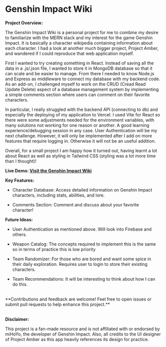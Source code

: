 **Genshin Impact Wiki**
===================

**Project Overview:**

The Genshin Impact Wiki is a personal project for me to combine my desire to familiarize with the MERN stack and my interest for the game Genshin Impact. It is basically a character wikipedia containing information about each character. I had a look at another much bigger project, Project Amber, and wandered if I could reproduce that web application myself. 

First I wanted to try creating something in React. Instead of saving all the data in a .js/.json file, I wanted to store it in MongoDB database so that it can scale and be easier to manage. From there I needed to know Node.js and Express as middleware to connect my database with my backend code. As an add-on, I challenged myself to work on the CRUD (Cread Read Update Delete) aspect of a database management system by implementing a simple comments section where users can comment on their favorite characters. 

In particular, I really struggled with the backend API (connecting to db) and especially the deploying of my application to Vercel. I used Vite for React so there were some adjustments needed for the environment variables, with many solutions not working for one reason or another. A good learning experience/debugging session in any case. User Authentication will be my next challenge. However, it will only be implemented after I add on more features that require logging in. Otherwise it will not be an useful addition.

Overall, for a small project I am happy how it turned out, having learnt a lot about React as well as styling in Tailwind CSS (styling was a lot more time than I thought)!


**Live Demo: [Visit the Genshin Impact Wiki](https://genshin-wiki-v1.vercel.app/)**


**Key Features:**

-   Character Database: Access detailed information on Genshin Impact characters, including stats, abilities, and lore.

-   Comments Section: Comment and discuss about your favorite character!


**Future Ideas:**

-   User Authentication as mentioned above. Will look into Firebase and others. 

-   Weapon Catalog: The concepts required to implement this is the same so in terms of practice this is low priority
  
-   Team Randomizer: For those who are bored and want some spice in their daily exploration. Requires user to login to store their existing characters. 

-   Team Recommendations: It will be interesting to think about how I can do this.



<br>
**Contributions and feedback are welcome! Feel free to open issues or submit pull requests to help enhance this project.** <br>
<br>

  
**Disclaimer:**

This project is a fan-made resource and is not affiliated with or endorsed by miHoYo, the developer of Genshin Impact. Also, all credits to the UI designer of Project Amber as this app heavily references its design for practice.
